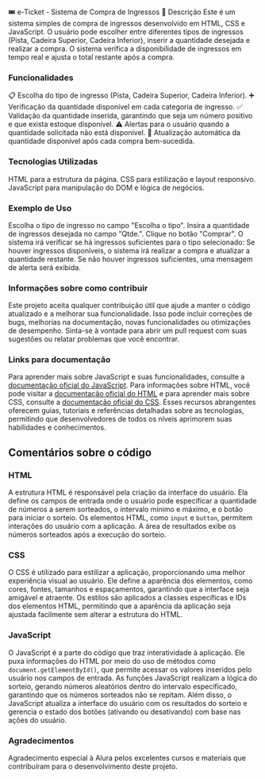 🎟️ e-Ticket - Sistema de Compra de Ingressos 🎫
Descrição
Este é um sistema simples de compra de ingressos desenvolvido em HTML, CSS e JavaScript. O usuário pode escolher entre diferentes tipos de ingressos (Pista, Cadeira Superior, Cadeira Inferior), inserir a quantidade desejada e realizar a compra. O sistema verifica a disponibilidade de ingressos em tempo real e ajusta o total restante após a compra.

### Funcionalidades
📋 Escolha do tipo de ingresso (Pista, Cadeira Superior, Cadeira Inferior).
➕ Verificação da quantidade disponível em cada categoria de ingresso.
✅ Validação da quantidade inserida, garantindo que seja um número positivo e que exista estoque disponível.
⚠️ Alertas para o usuário quando a quantidade solicitada não está disponível.
🛒 Atualização automática da quantidade disponível após cada compra bem-sucedida.

### Tecnologias Utilizadas
HTML para a estrutura da página.
CSS para estilização e layout responsivo.
JavaScript para manipulação do DOM e lógica de negócios.

### Exemplo de Uso
Escolha o tipo de ingresso no campo "Escolha o tipo".
Insira a quantidade de ingressos desejada no campo "Qtde.".
Clique no botão "Comprar".
O sistema irá verificar se há ingressos suficientes para o tipo selecionado:
Se houver ingressos disponíveis, o sistema irá realizar a compra e atualizar a quantidade restante.
Se não houver ingressos suficientes, uma mensagem de alerta será exibida.

### Informações sobre como contribuir
Este projeto aceita qualquer contribuição útil que ajude a manter o código atualizado e a melhorar sua funcionalidade. Isso pode incluir correções de bugs, melhorias na documentação, novas funcionalidades ou otimizações de desempenho. Sinta-se à vontade para abrir um pull request com suas sugestões ou relatar problemas que você encontrar.

### Links para documentação
Para aprender mais sobre JavaScript e suas funcionalidades, consulte a [documentação oficial do JavaScript](https://developer.mozilla.org/pt-BR/docs/Web/JavaScript). Para informações sobre HTML, você pode visitar a [documentação oficial do HTML](https://developer.mozilla.org/pt-BR/docs/Web/HTML) e para aprender mais sobre CSS, consulte a [documentação oficial do CSS](https://developer.mozilla.org/pt-BR/docs/Web/CSS). Esses recursos abrangentes oferecem guias, tutoriais e referências detalhadas sobre as tecnologias, permitindo que desenvolvedores de todos os níveis aprimorem suas habilidades e conhecimentos.

## Comentários sobre o código
### HTML
A estrutura HTML é responsável pela criação da interface do usuário. Ela define os campos de entrada onde o usuário pode especificar a quantidade de números a serem sorteados, o intervalo mínimo e máximo, e o botão para iniciar o sorteio. Os elementos HTML, como `input` e `button`, permitem interações do usuário com a aplicação. A área de resultados exibe os números sorteados após a execução do sorteio.
### CSS
O CSS é utilizado para estilizar a aplicação, proporcionando uma melhor experiência visual ao usuário. Ele define a aparência dos elementos, como cores, fontes, tamanhos e espaçamentos, garantindo que a interface seja amigável e atraente. Os estilos são aplicados a classes específicas e IDs dos elementos HTML, permitindo que a aparência da aplicação seja ajustada facilmente sem alterar a estrutura do HTML.
### JavaScript
O JavaScript é a parte do código que traz interatividade à aplicação. Ele puxa informações do HTML por meio do uso de métodos como `document.getElementById()`, que permite acessar os valores inseridos pelo usuário nos campos de entrada. As funções JavaScript realizam a lógica do sorteio, gerando números aleatórios dentro do intervalo especificado, garantindo que os números sorteados não se repitam. Além disso, o JavaScript atualiza a interface do usuário com os resultados do sorteio e gerencia o estado dos botões (ativando ou desativando) com base nas ações do usuário.

### Agradecimentos
Agradecimento especial à Alura pelos excelentes cursos e materiais que contribuíram para o desenvolvimento deste projeto.
